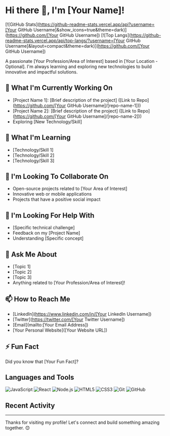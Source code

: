 # Hi there 👋, I'm [Your Name]!

[![GitHub Stats](https://github-readme-stats.vercel.app/api?username=[Your GitHub Username]&show_icons=true&theme=dark)](https://github.com/[Your GitHub Username])
[![Top Langs](https://github-readme-stats.vercel.app/api/top-langs/?username=[Your GitHub Username]&layout=compact&theme=dark)](https://github.com/[Your GitHub Username])

A passionate [Your Profession/Area of Interest] based in [Your Location - Optional]. I'm always learning and exploring new technologies to build innovative and impactful solutions.

## 🔭 What I'm Currently Working On

- [Project Name 1]: [Brief description of the project] ([Link to Repo](https://github.com/[Your GitHub Username]/[repo-name-1]))
- [Project Name 2]: [Brief description of the project] ([Link to Repo](https://github.com/[Your GitHub Username]/[repo-name-2]))
- Exploring [New Technology/Skill]

## 🌱 What I'm Learning

- [Technology/Skill 1]
- [Technology/Skill 2]
- [Technology/Skill 3]

## 👯 I'm Looking To Collaborate On

- Open-source projects related to [Your Area of Interest]
- Innovative web or mobile applications
- Projects that have a positive social impact

## 🤔 I'm Looking For Help With

- [Specific technical challenge]
- Feedback on my [Project Name]
- Understanding [Specific concept]

## 💬 Ask Me About

- [Topic 1]
- [Topic 2]
- [Topic 3]
- Anything related to [Your Profession/Area of Interest]!

## 📫 How to Reach Me

- [LinkedIn](https://www.linkedin.com/in/[Your LinkedIn Username])
- [Twitter](https://twitter.com/[Your Twitter Username])
- [Email](mailto:[Your Email Address])
- [Your Personal Website]([Your Website URL])

## ⚡ Fun Fact

Did you know that [Your Fun Fact]?

## Languages and Tools

![JavaScript](https://img.shields.io/badge/javascript-%23F7DF1E.svg?style=for-the-badge&logo=javascript&logoColor=%23323330)
![React](https://img.shields.io/badge/react-%2320232a.svg?style=for-the-badge&logo=react&logoColor=%2361DAFB)
![Node.js](https://img.shields.io/badge/node.js-%2343853D.svg?style=for-the-badge&logo=node.js&logoColor=%23fff)
![HTML5](https://img.shields.io/badge/html5-%23E34F26.svg?style=for-the-badge&logo=html5&logoColor=white)
![CSS3](https://img.shields.io/badge/css3-%231572B6.svg?style=for-the-badge&logo=css3&logoColor=white)
![Git](https://img.shields.io/badge/git-%23F05033.svg?style=for-the-badge&logo=git&logoColor=white)
![GitHub](https://img.shields.io/badge/github-%23121011.svg?style=for-the-badge&logo=github&logoColor=white)
## Recent Activity

---

Thanks for visiting my profile! Let's connect and build something amazing together. 😊
